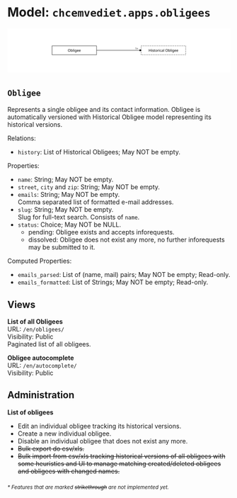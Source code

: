 # Model: `chcemvediet.apps.obligees`

![](assets/obligees.svg)

## `Obligee`

Represents a single obligee and its contact information. Obligee is automatically versioned with
Historical Obligee model representing its historical versions.

Relations:
* `history`: List of Historical Obligees; May NOT be empty.

Properties:
* `name`: String; May NOT be empty.
* `street`, `city` and `zip`: String; May NOT be empty.
* `emails`: String; May NOT be empty.\
  Comma separated list of formatted e-mail addresses.
* `slug`: String; May NOT be empty.\
  Slug for full-text search. Consists of `name`.
* `status`: Choice; May NOT be NULL.
  - pending: Obligee exists and accepts inforequests.
  - dissolved: Obligee does not exist any more, no further inforequests may be submitted to it.

Computed Properties:
* `emails_parsed`: List of (name, mail) pairs; May NOT be empty; Read-only.
* `emails_formatted`: List of Strings; May NOT be empty; Read-only.


## Views

**List of all Obligees**\
  URL: `/en/obligees/`\
  Visibility: Public\
  Paginated list of all obligees.

**Obligee autocomplete**\
  URL: `/en/autocomplete/`\
  Visibility: Public

## Administration

**List of obligees**
* Edit an individual obligee tracking its historical versions.
* Create a new individual obligee.
* Disable an individual obligee that does not exist any more.
* ~~Bulk export do csv/xls.~~
* ~~Bulk import from csv/xls tracking historical versions of all obligees with some heuristics and
    UI to manage matching created/deleted obligees and obligees with changed names.~~

<sub>*\* Features that are marked ~~strikethrough~~ are not implemented yet.*</sub>
